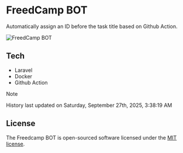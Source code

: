 # FreedCamp BOT

Automatically assign an ID before the task title based on Github Action.

![FreedCamp BOT](https://repository-images.githubusercontent.com/737932867/7d34798b-2680-471c-b089-a78a718d3d6a)

## Tech

- Laravel
- Docker
- Github Action

> [!NOTE]  
> History last updated on Saturday, September 27th, 2025, 3:38:19 AM

## License

The Freedcamp BOT is open-sourced software licensed under the [MIT license](https://opensource.org/licenses/MIT).
